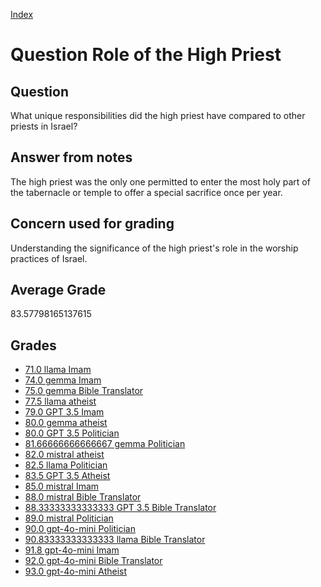 
[Index](../../index.md)
# Question Role of the High Priest
## Question
What unique responsibilities did the high priest have compared to other priests in Israel?

## Answer from notes
The high priest was the only one permitted to enter the most holy part of the tabernacle or temple to offer a special sacrifice once per year.

## Concern used for grading
Understanding the significance of the high priest's role in the worship practices of Israel.

## Average Grade
83.57798165137615

## Grades
 * [71.0 llama Imam](../answers/llama_Imam/Role_of_the_High_Priest.md)
 * [74.0 gemma Imam](../answers/gemma_Imam/Role_of_the_High_Priest.md)
 * [75.0 gemma Bible Translator](../answers/gemma_Bible_Translator/Role_of_the_High_Priest.md)
 * [77.5 llama atheist](../answers/llama_atheist/Role_of_the_High_Priest.md)
 * [79.0 GPT 3.5 Imam](../answers/GPT_3.5_Imam/Role_of_the_High_Priest.md)
 * [80.0 gemma atheist](../answers/gemma_atheist/Role_of_the_High_Priest.md)
 * [80.0 GPT 3.5 Politician](../answers/GPT_3.5_Politician/Role_of_the_High_Priest.md)
 * [81.66666666666667 gemma Politician](../answers/gemma_Politician/Role_of_the_High_Priest.md)
 * [82.0 mistral atheist](../answers/mistral_atheist/Role_of_the_High_Priest.md)
 * [82.5 llama Politician](../answers/llama_Politician/Role_of_the_High_Priest.md)
 * [83.5 GPT 3.5 Atheist](../answers/GPT_3.5_Atheist/Role_of_the_High_Priest.md)
 * [85.0 mistral Imam](../answers/mistral_Imam/Role_of_the_High_Priest.md)
 * [88.0 mistral Bible Translator](../answers/mistral_Bible_Translator/Role_of_the_High_Priest.md)
 * [88.33333333333333 GPT 3.5 Bible Translator](../answers/GPT_3.5_Bible_Translator/Role_of_the_High_Priest.md)
 * [89.0 mistral Politician](../answers/mistral_Politician/Role_of_the_High_Priest.md)
 * [90.0 gpt-4o-mini Politician](../answers/gpt-4o-mini_Politician/Role_of_the_High_Priest.md)
 * [90.83333333333333 llama Bible Translator](../answers/llama_Bible_Translator/Role_of_the_High_Priest.md)
 * [91.8 gpt-4o-mini Imam](../answers/gpt-4o-mini_Imam/Role_of_the_High_Priest.md)
 * [92.0 gpt-4o-mini Bible Translator](../answers/gpt-4o-mini_Bible_Translator/Role_of_the_High_Priest.md)
 * [93.0 gpt-4o-mini Atheist](../answers/gpt-4o-mini_Atheist/Role_of_the_High_Priest.md)
